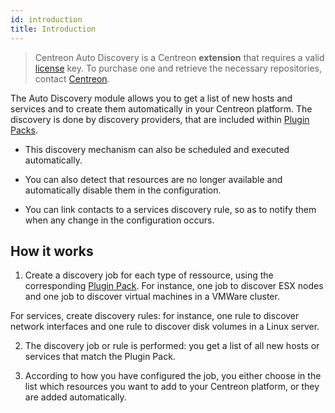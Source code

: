 ```yaml
---
id: introduction
title: Introduction
---
```


> Centreon Auto Discovery is a Centreon **extension** that requires a valid
> [license](../../administration/licenses) key. To purchase one and retrieve the necessary repositories, contact
> [Centreon](mailto:sales@centreon.com).


The Auto Discovery module allows you to get a list of new hosts and services and to create them
automatically in your Centreon platform. The discovery is done by discovery providers, that are included
within [Plugin Packs](../pluginpacks).

- This discovery mechanism can also be scheduled and executed automatically.

- You can also detect that resources are no longer available and automatically disable them in the configuration.

- You can link contacts to a services discovery rule, so as to notify them when any change in the configuration occurs.

## How it works

1. Create a discovery job for each type of ressource, using the corresponding [Plugin Pack](../pluginpacks).
For instance, one job to discover ESX nodes and one job to discover virtual machines in a VMWare cluster.

For services, create discovery rules: for instance, one rule to discover network interfaces and one rule
to discover disk volumes in a Linux server.

2. The discovery job or rule is performed: you get a list of all new hosts or services that match the Plugin Pack.

3. According to how you have configured the job, you either choose in the list which resources you want
to add to your Centreon platform, or they are added automatically.
